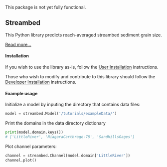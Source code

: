 This package is not yet fully functional.

## Streambed

This Python library predicts reach-averaged streambed sediment grain size.

[Read more...](https://github.com/nathanlyons/streambed/wiki)

#### Installation

If you wish to use the library as-is, follow the [User Installation](https://github.com/nathanlyons/streambed/wiki/User-Installation) instructions.

Those who wish to modify and contribute to this library should follow the
[Developer Installation](https://github.com/nathanlyons/streambed/wiki/Developer-Installation) instructions.

#### Example usage

Initialize a model by inputing the directory that contains data files:
```python
model = streambed.Model('/tutorials/exampleData/')
```
Print the domains in the data directory dictionary
```python
print(model.domain.keys()) 
# ['LittleRiver', 'NiagaraCarthrage-78', 'SandhillsGages']
```
Plot channel parameters:
```python
channel = streambed.Channel(model.domain['LittleRiver'])
channel.plot()
```
